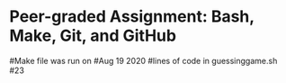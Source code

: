 # Peer-graded Assignment: Bash, Make, Git, and GitHub
#Make file was run on
#Aug 19 2020 
#lines of code in guessinggame.sh
#23
